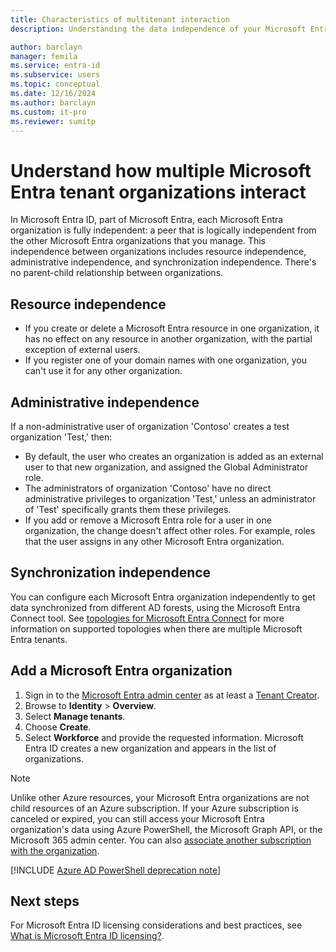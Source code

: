 ```yaml
---
title: Characteristics of multitenant interaction
description: Understanding the data independence of your Microsoft Entra organizations

author: barclayn
manager: femila
ms.service: entra-id
ms.subservice: users
ms.topic: conceptual
ms.date: 12/16/2024
ms.author: barclayn
ms.custom: it-pro
ms.reviewer: sumitp
---
```


# Understand how multiple Microsoft Entra tenant organizations interact

In Microsoft Entra ID, part of Microsoft Entra, each Microsoft Entra organization is fully independent: a peer that is logically independent from the other Microsoft Entra organizations that you manage. This independence between organizations includes resource independence, administrative independence, and synchronization independence. There's no parent-child relationship between organizations.

## Resource independence

* If you create or delete a Microsoft Entra resource in one organization, it has no effect on any resource in another organization, with the partial exception of external users.
* If you register one of your domain names with one organization, you can't use it for any other organization.

## Administrative independence

If a non-administrative user of organization 'Contoso' creates a test organization 'Test,' then:

* By default, the user who creates an organization is added as an external user to that new organization, and assigned the Global Administrator role.
* The administrators of organization 'Contoso' have no direct administrative privileges to organization 'Test,' unless an administrator of 'Test' specifically grants them these privileges.
* If you add or remove a Microsoft Entra role for a user in one organization, the change doesn't affect other roles. For example, roles that the user assigns in any other Microsoft Entra organization.

## Synchronization independence

You can configure each Microsoft Entra organization independently to get data synchronized from different AD forests, using the Microsoft Entra Connect tool.  See [topologies for Microsoft Entra Connect](~/identity/hybrid/connect/plan-connect-topologies.md) for more information on supported topologies when there are multiple Microsoft Entra tenants.

<a name='add-an-azure-ad-organization'></a>

## Add a Microsoft Entra organization

1. Sign in to the [Microsoft Entra admin center](https://entra.microsoft.com) as at least a [Tenant Creator](~/identity/role-based-access-control/permissions-reference.md#tenant-creator).
1. Browse to **Identity** > **Overview**.
1. Select **Manage tenants**.
1. Choose **Create**.
1. Select **Workforce** and provide the requested information. Microsoft Entra ID creates a new organization and appears in the list of organizations.

> [!NOTE]
> Unlike other Azure resources, your Microsoft Entra organizations are not child resources of an Azure subscription. If your Azure subscription is canceled or expired, you can still access your Microsoft Entra organization's data using Azure PowerShell, the Microsoft Graph API, or the Microsoft 365 admin center. You can also [associate another subscription with the organization](~/fundamentals/how-subscriptions-associated-directory.yml).
>

[!INCLUDE [Azure AD PowerShell deprecation note](~/../docs/reusable-content/msgraph-powershell/includes/aad-powershell-deprecation-note.md)]

## Next steps

For Microsoft Entra ID licensing considerations and best practices, see [What is Microsoft Entra ID licensing?](~/fundamentals/concept-group-based-licensing.md).
